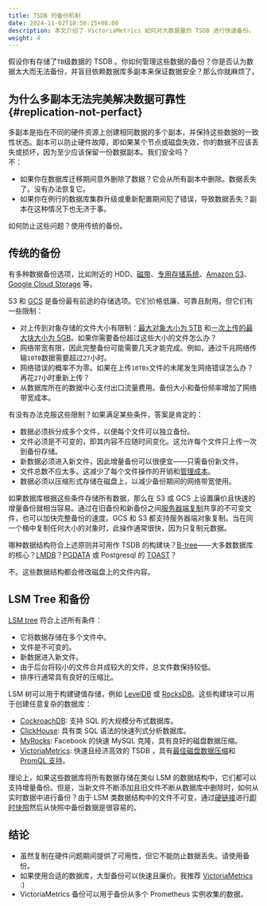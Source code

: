 ```yaml
---
title: TSDB 的备份机制
date: 2024-11-02T18:58:15+08:00
description: 本文介绍了 VictoriaMetrics 如何对大数据量的 TSDB 进行快速备份。
weight: 4
---
```


假设你有存储了`TB`级数据的 TSDB 。你如何管理这些数据的备份？你是否认为数据太大而无法备份，并盲目依赖数据库多副本来保证数据安全？那么你就麻烦了。

## 为什么多副本无法完美解决数据可靠性 {#replication-not-perfact}

多副本是指在不同的硬件资源上创建相同数据的多个副本，并保持这些数据的一致性状态。副本可以防止硬件故障，即如果某个节点或磁盘失效，你的数据不应该丢失或损坏，因为至少应该保留一份数据副本。我们安全吗？  
不：
* 如果你在数据库迁移期间意外删除了数据？它会从所有副本中删除。数据丢失了。没有办法恢复它。
* 如果你在例行的数据库集群升级或重新配置期间犯了错误，导致数据丢失？副本在这种情况下也无济于事。

如何防止这些问题？使用传统的备份。

## 传统的备份

有多种数据备份选项，比如附近的 HDD、[磁带](https://en.wikipedia.org/wiki/Magnetic_tape_data_storage)、[专用存储系统](https://en.wikipedia.org/wiki/Network-attached_storage)、[Amazon S3](https://aws.amazon.com/s3/)、[Google Cloud Storage](https://cloud.google.com/storage/) 等。

S3 和 [GCS](https://cloud.google.com/storage/) 是备份最有前途的存储选项。它们价格低廉、可靠且耐用。但它们有一些限制：

* 对上传到对象存储的文件大小有限制：[最大对象大小为 5TB](https://cloud.google.com/storage/quotas#objects) 和[一次上传的最大块大小为 5GB](https://stackoverflow.com/questions/43021266/aws-s3-max-file-size)。如果你需要备份超过这些大小的文件怎么办？
* 网络带宽有限，因此完整备份可能需要几天才能完成。例如，通过千兆网络传输`10TB`数据需要超过`27`小时。
* 网络错误的概率不为零。如果在上传`10TBs`文件的末尾发生网络错误怎么办？再花`27`小时重新上传？
* 从数据库所在的数据中心支付出口流量费用。备份大小和备份频率增加了网络带宽成本。

有没有办法克服这些限制？如果满足某些条件，答案是肯定的：

* 数据必须拆分成多个文件，以便每个文件可以独立备份。
* 文件必须是不可变的，即其内容不应随时间变化。这允许每个文件只上传一次到备份存储。
* 新数据必须进入新文件，因此增量备份可以很便宜——只需备份新文件。
* 文件总数不应太多。这减少了每个文件操作的开销和[管理成本](https://cloud.google.com/storage/pricing#operations-pricing)。
* 数据必须以压缩形式存储在磁盘上，以减少备份期间的网络带宽使用。

如果数据库根据这些条件存储所有数据，那么在 S3 或 GCS 上设置廉价且快速的增量备份就相当容易。通过在旧备份和新备份之间[服务器端复制](https://docs.aws.amazon.com/AmazonS3/latest/dev/CopyingObjectsExamples.html)共享的不可变文件，也可以加快完整备份的速度。GCS 和 S3 都支持服务器端对象复制。当在同一个桶中复制任何大小的对象时，此操作通常很快，因为只复制元数据。

哪种数据结构符合上述原则并可用作 TSDB 的构建块？[B-tree](https://en.wikipedia.org/wiki/B-tree)——大多数数据库的核心？[LMDB](https://en.wikipedia.org/wiki/Lightning_Memory-Mapped_Database)？[PGDATA](https://www.postgresql.org/docs/current/storage-file-layout.html) 或 Postgresql 的 [TOAST](https://wiki.postgresql.org/wiki/TOAST)？

不。这些数据结构都会修改磁盘上的文件内容。

## LSM Tree 和备份
[LSM tree](https://en.wikipedia.org/wiki/Log-structured_merge-tree) 符合上述所有条件：

* 它将数据存储在多个文件中。
* 文件是不可变的。
* 新数据进入新文件。
* 由于后台将较小的文件合并成较大的文件，总文件数保持较低。
* 排序行通常具有良好的压缩比。

LSM 树可以用于构建键值存储，例如 [LevelDB](https://github.com/google/leveldb) 或 [RocksDB](https://github.com/facebook/rocksdb)。这些构建块可以用于创建任意复杂的数据库：

* [CockroachDB](https://www.cockroachlabs.com/docs/stable/architecture/storage-layer.html): 支持 SQL 的大规模分布式数据库。
* [ClickHouse](https://clickhouse.yandex/docs/en/operations/table_engines/mergetree/): 具有类 SQL 语法的快速列式分析数据库。
* [MyRocks](https://en.wikipedia.org/wiki/MyRocks): Facebook 的快速 MySQL 克隆，具有良好的磁盘数据压缩。
* [VictoriaMetrics](https://github.com/VictoriaMetrics/VictoriaMetrics/): 快速且经济高效的 TSDB ，具有[最佳磁盘数据压缩](https://medium.com/faun/victoriametrics-achieving-better-compression-for-time-series-data-than-gorilla-317bc1f95932)和[PromQL 支持](https://medium.com/@valyala/promql-tutorial-for-beginners-9ab455142085)。

理论上，如果这些数据库将所有数据存储在类似 LSM 的数据结构中，它们都可以支持增量备份。但是，当新文件不断添加且旧文件不断从数据库中删除时，如何从实时数据中进行备份？由于 LSM 类数据结构中的文件不可变，通过[硬链接](https://en.wikipedia.org/wiki/Hard_link)进行[即时快照](https://medium.com/@valyala/how-victoriametrics-makes-instant-snapshots-for-multi-terabyte-time-series-data-e1f3fb0e0282)然后从快照中备份数据是很容易的。

## 结论
    
* 虽然复制在硬件问题期间提供了可用性，但它不能防止数据丢失。请使用备份。
* 如果使用合适的数据库，大型备份可以快速且廉价。我推荐 [VictoriaMetrics](https://github.com/VictoriaMetrics/VictoriaMetrics/) :)
* VictoriaMetrics 备份可以用于备份从多个 Prometheus 实例收集的数据。